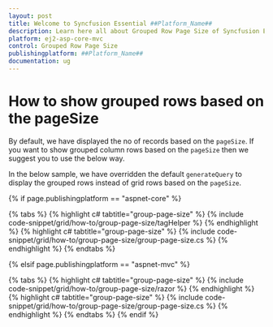 ```yaml
---
layout: post
title: Welcome to Syncfusion Essential ##Platform_Name##
description: Learn here all about Grouped Row Page Size of Syncfusion Essential ##Platform_Name## widgets based on HTML5 and jQuery.
platform: ej2-asp-core-mvc
control: Grouped Row Page Size
publishingplatform: ##Platform_Name##
documentation: ug
---
```



# How to show grouped rows based on the pageSize

By default, we have displayed the no of records based on the `pageSize`. If you want to show grouped column rows based on the `pageSize` then we suggest you to use the below way.

In the below sample, we have overridden the default `generateQuery` to display the grouped rows instead of grid rows based on the `pageSize`.

{% if page.publishingplatform == "aspnet-core" %}

{% tabs %}
{% highlight c# tabtitle="group-page-size" %}
{% include code-snippet/grid/how-to/group-page-size/tagHelper %}
{% endhighlight %}
{% highlight c# tabtitle="group-page-size" %}
{% include code-snippet/grid/how-to/group-page-size/group-page-size.cs %}
{% endhighlight %}
{% endtabs %}

{% elsif page.publishingplatform == "aspnet-mvc" %}

{% tabs %}
{% highlight c# tabtitle="group-page-size" %}
{% include code-snippet/grid/how-to/group-page-size/razor %}
{% endhighlight %}
{% highlight c# tabtitle="group-page-size" %}
{% include code-snippet/grid/how-to/group-page-size/group-page-size.cs %}
{% endhighlight %}
{% endtabs %}
{% endif %}

